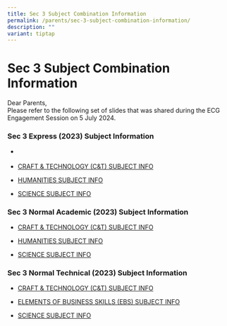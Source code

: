 ```yaml
---
title: Sec 3 Subject Combination Information
permalink: /parents/sec-3-subject-combination-information/
description: ""
variant: tiptap
---
```

<h1>Sec 3 Subject Combination Information</h1>
<p>Dear Parents,&nbsp;
<br>Please refer to the following set of slides that was shared during the
ECG Engagement Session on 5 July 2024.</p>
<p></p>
<h3>Sec 3 Express (2023) Subject Information</h3>
<ul>
<li>
<p></p>
</li>
<li>
<p><a href="/files/2023%20c&amp;t%20exp%20sec%202%20subject%20info.pdf" rel="noopener noreferrer nofollow" target="_blank">CRAFT &amp; TECHNOLOGY (C&amp;T) SUBJECT INFO</a>
</p>
</li>
<li>
<p><a href="/files/2023%20humanities%20exp%20sec%202%20subject%20info.pdf" rel="noopener noreferrer nofollow" target="_blank">HUMANITIES SUBJECT INFO</a>
</p>
</li>
<li>
<p><a href="/files/2023%20science%20exp%20sec%202%20subject%20info.pdf" rel="noopener noreferrer nofollow" target="_blank">SCIENCE SUBJECT INFO</a>
</p>
</li>
</ul>
<h3>Sec 3 Normal Academic (2023) Subject Information</h3>
<ul data-tight="true" class="tight">
<li>
<p><a href="/files/2023%20c&amp;t%20na%20sec%202%20subject%20info.pdf" rel="noopener noreferrer nofollow" target="_blank">CRAFT &amp; TECHNOLOGY (C&amp;T) SUBJECT INFO</a>
</p>
</li>
<li>
<p><a href="/files/2023%20humanities%20na%20sec%202%20subject%20info.pdf" rel="noopener noreferrer nofollow" target="_blank">HUMANITIES SUBJECT INFO</a>
</p>
</li>
<li>
<p><a href="/files/2023%20science%20na%20sec%202%20subject%20info.pdf" rel="noopener noreferrer nofollow" target="_blank">SCIENCE SUBJECT INFO</a>
</p>
</li>
</ul>
<h3>Sec 3 Normal Technical (2023) Subject Information</h3>
<ul data-tight="true" class="tight">
<li>
<p><a href="/files/2023%20c&amp;t%20nt%20sec%202%20subject%20info.pdf" rel="noopener noreferrer nofollow" target="_blank">CRAFT &amp; TECHNOLOGY (C&amp;T) SUBJECT INFO</a>
</p>
</li>
<li>
<p><a href="/files/2023%20ebs%20%20nt%20sec%202%20subject%20info.pdf" rel="noopener noreferrer nofollow" target="_blank">ELEMENTS OF BUSINESS SKILLS (EBS) SUBJECT INFO</a>
</p>
</li>
<li>
<p><a href="/files/2023%20science%20nt%20sec%202%20subject%20info.pdf" rel="noopener noreferrer nofollow" target="_blank">SCIENCE SUBJECT INFO</a>
</p>
</li>
</ul>
<p></p>